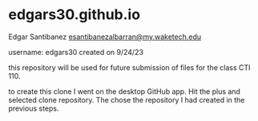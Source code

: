 # edgars30.github.io
Edgar Santibanez 
esantibanezalbarran@my.waketech.edu

username: edgars30 created on 9/24/23

this repository will be used for future submission of files for the class CTI 110.

to create this clone I went on the desktop GitHub app. Hit the plus and selected clone repository. The chose the repository I had created in the previous steps.